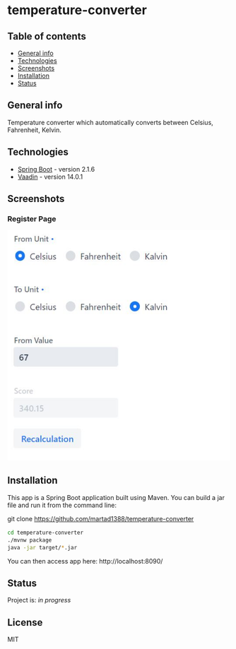 # temperature-converter

## Table of contents
* [General info](#general-info)
* [Technologies](#technologies)
* [Screenshots](#screenshots)
* [Installation](#installation)
* [Status](#status)

## General info
Temperature converter which automatically converts between Celsius, Fahrenheit, Kelvin.

## Technologies
* [Spring Boot] - version 2.1.6
* [Vaadin] - version 14.0.1

## Screenshots

### Register Page

![Convert Page](./src/main/resources/static/images/converter.JPG)

## Installation
This app is a Spring Boot application built using Maven. You can build a jar file and run it from the command line:

git clone https://github.com/martad1388/temperature-converter
```sh
cd temperature-converter
./mvnw package
java -jar target/*.jar
```

You can then access app here: http://localhost:8090/

## Status
Project is: _in progress_

License
----

MIT


[Spring Boot]: <https://spring.io/projects/spring-boot>
[Vaadin]: <https://vaadin.com/releases>


